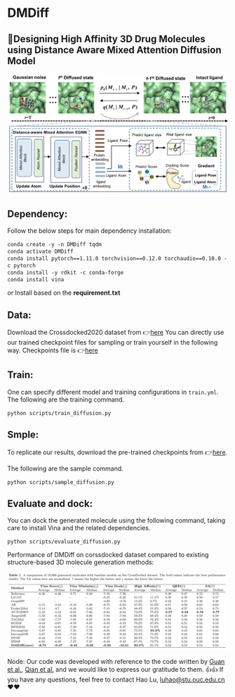 # DMDiff
## :rocket:Designing High Affinity 3D Drug Molecules using Distance Aware Mixed Attention Diffusion Model


![mhnn-method](./main.jpg)



## Dependency:
Follow the below steps for main dependency installation:
```
conda create -y -n DMDiff tqdm
conda activate DMDiff
conda install pytorch==1.11.0 torchvision==0.12.0 torchaudio==0.10.0 -c pytorch
conda install -y rdkit -c conda-forge
conda install vina
```

or Install based on the **requirement.txt**




## Data:
Download the Crossdocked2020 dataset from :point_right:[here](https://drive.google.com/file/d/1XMVb4UH4atvLtWRIVtJct9ZqYkBvCze6/view?usp=drive_link)
You can directly use our trained checkpoint files for sampling or train yourself in the following way. Checkpoints file is :point_right:[here](https://drive.google.com/file/d/1vf6GQJ_twvcnOrJuQO5YXJlp72mz_w1C/view?usp=sharing)

## Train:
One can specify different model and training configurations in `train.yml`. The following are the training command.


```
python scripts/train_diffusion.py
```
## Smple:
To replicate our results, download the pre-trained checkpoints from :point_right:[here](https://drive.google.com/file/d/1vf6GQJ_twvcnOrJuQO5YXJlp72mz_w1C/view?usp=sharing).

The following are the sample command.

```
python scripts/sample_diffusion.py
```


## Evaluate and dock:
You can dock the generated molecule using the following command, taking care to install Vina and the related dependencies.

```
python scripts/evaluate_diffusion.py
```

Performance of DMDiff on corssdocked dataset compared to existing structure-based 3D molecule generation methods:

![mhnn-method](./table.jpg)

Node: 
Our code was developed with reference to the code written by [Guan et al.](https://openreview.net/pdf?id=kJqXEPXMsE0), [Qian et al.](https://academic.oup.com/bib/article/25/1/bbad435/7457350) and we would like to express our gratitude to them. :+1::+1:
If you have any questions, feel free to contact Hao Lu, luhao@stu.ouc.edu.cn :heart::heart:

